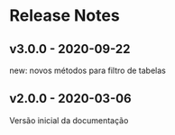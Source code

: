 # Release Notes

## v3.0.0 - 2020-09-22
new: novos métodos para filtro de tabelas

## v2.0.0 - 2020-03-06
Versão inicial da documentação